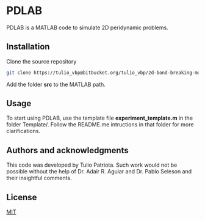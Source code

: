 # PDLAB
PDLAB is a MATLAB code to simulate 2D peridynamic problems.

## Installation

Clone the source repository
```bash
git clone https://tulio_vbp@bitbucket.org/tulio_vbp/2d-bond-breaking-model.git
```
Add the folder **src** to the MATLAB path.

## Usage
To start using PDLAB, use the template file **experiment_template.m** in the folder Template/. Follow the README.me intructions in that folder for more clarifications.

## Authors and acknowledgments
This code was developed by Tulio Patriota. Such work would not be possible without the help of Dr. Adair R. Aguiar and Dr. Pablo Seleson and their insightful comments.

## License
[MIT](https://choosealicense.com/licenses/mit/)